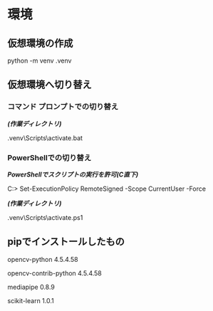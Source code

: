 # 環境
## 仮想環境の作成
python -m venv .venv
## 仮想環境へ切り替え

### コマンド プロンプトでの切り替え
***(作業ディレクトリ)***

.venv\Scripts\activate.bat

### PowerShellでの切り替え
***PowerShellでスクリプトの実行を許可(C直下)***

C:\> Set-ExecutionPolicy RemoteSigned -Scope CurrentUser -Force


***(作業ディレクトリ)***

.venv\Scripts\activate.ps1

## pipでインストールしたもの
opencv-python         4.5.4.58

opencv-contrib-python 4.5.4.58

mediapipe             0.8.9

scikit-learn          1.0.1
